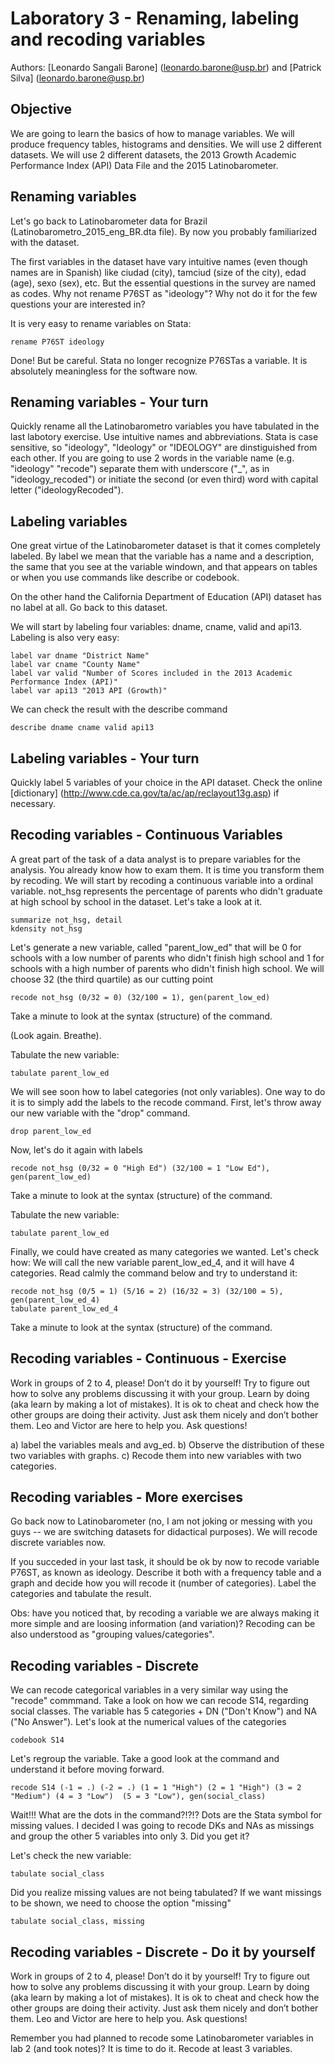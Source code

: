 # Laboratory 3 - Renaming, labeling and recoding variables

Authors: [Leonardo Sangali Barone] (leonardo.barone@usp.br) and [Patrick Silva] (leonardo.barone@usp.br)

## Objective

We are going to learn the basics of how to manage variables. We will produce frequency tables, histograms and densities. We will use 2 different datasets. We will use 2 different datasets, the 2013 Growth Academic Performance Index (API) Data File and the 2015 Latinobarometer.

## Renaming variables

Let's go back to Latinobarometer data for Brazil (Latinobarometro_2015_eng_BR.dta file). By now you probably familiarized with the dataset.

The first variables in the dataset have vary intuitive names (even though names are in Spanish) like ciudad (city), tamciud (size of the city), edad (age), sexo (sex), etc. But the essential questions in the survey are named as codes. Why not rename P76ST as "ideology"? Why not do it for the few questions your are interested in?

It is very easy to rename variables on Stata:

```
rename P76ST ideology
```

Done! But be careful. Stata no longer recognize P76STas a variable. It is absolutely meaningless for the software now.

## Renaming variables - Your turn

Quickly rename all the Latinobarometro variables you have tabulated in the last labotory exercise. Use intuitive names and abbreviations. Stata is case sensitive, so "ideology", "Ideology" or "IDEOLOGY" are dinstiguished from each other. If you are going to use 2 words in the variable name (e.g. "ideology" "recode") separate them with underscore ("_", as in "ideology_recoded") or initiate the second (or even third) word with capital letter ("ideologyRecoded").

## Labeling variables

One great virtue of the Latinobarometer dataset is that it comes completely labeled. By label we mean that the variable has a name and a description, the same that you see at the variable windown, and that appears on tables or when you use commands like describe or codebook.

On the other hand the California Department of Education (API) dataset has no label at all. Go back to this dataset.

We will start by labeling four variables: dname, cname, valid and api13. Labeling is also very easy:

```
label var dname "District Name"
label var cname "County Name"
label var valid "Number of Scores included in the 2013 Academic Performance Index (API)"
label var api13 "2013 API (Growth)"
```

We can check the result with the describe command

```
describe dname cname valid api13
```

## Labeling variables - Your turn

Quickly label 5 variables of your choice in the API dataset. Check the online [dictionary] (http://www.cde.ca.gov/ta/ac/ap/reclayout13g.asp) if necessary.

## Recoding variables - Continuous Variables

A great part of the task of a data analyst is to prepare variables for the analysis. You already know how to exam them. It is time you transform them by recoding. We will start by recoding a continuous variable into a ordinal variable. not_hsg represents the percentage of parents who didn't graduate at high school by school in the dataset. Let's take a look at it.

```
summarize not_hsg, detail
kdensity not_hsg
```

Let's generate a new variable, called "parent_low_ed" that will be 0 for schools with a low number of parents who didn't finish high school and 1 for schools with a high number of parents who didn't finish high school. We will choose 32 (the third quartile) as our cutting point

```
recode not_hsg (0/32 = 0) (32/100 = 1), gen(parent_low_ed)
```

Take a minute to look at the syntax (structure) of the command.

(Look again. Breathe).

Tabulate the new variable:

```
tabulate parent_low_ed
```

We will see soon how to label categories (not only variables). One way to do it is to simply add the labels to the recode command. First, let's throw away our new variable with the "drop" command.

```
drop parent_low_ed
```

Now, let's do it again with labels

```
recode not_hsg (0/32 = 0 "High Ed") (32/100 = 1 "Low Ed"), gen(parent_low_ed)
```

Take a minute to look at the syntax (structure) of the command.

Tabulate the new variable:

```
tabulate parent_low_ed
```

Finally, we could have created as many categories we wanted. Let's check how: We will call the new variable parent_low_ed_4, and it will have 4 categories. Read calmly the command below and try to understand it:

```
recode not_hsg (0/5 = 1) (5/16 = 2) (16/32 = 3) (32/100 = 5), gen(parent_low_ed_4)
tabulate parent_low_ed_4
```

Take a minute to look at the syntax (structure) of the command.

## Recoding variables - Continuous - Exercise

Work in groups of 2 to 4, please! Don’t do it by yourself! Try to figure out how to solve any problems discussing it with your group. Learn by doing (aka learn by making a lot of mistakes). It is ok to cheat and check how the other groups are doing their activity. Just ask them nicely and don’t bother them. Leo and Victor are here to help you. Ask questions!

a) label the variables meals and avg_ed.
b) Observe the distribution of these two variables with graphs.
c) Recode them into new variables with two categories.

## Recoding variables - More exercises

Go back now to Latinobarometer (no, I am not joking or messing with you guys -- we are switching datasets for didactical purposes). We will recode discrete variables now.

If you succeded in your last task, it should be ok by now to recode variable P76ST, as known as ideology. Describe it both with a frequency table and a graph and decide how you will recode it (number of categories). Label the categories and tabulate the result.

Obs: have you noticed that, by recoding a variable we are always making it more simple and are loosing information (and variation)? Recoding can be also understood as "grouping values/categories".

## Recoding variables - Discrete
 
We can recode categorical variables in a very similar way using the  "recode" commmand. Take a look on how we can recode S14, regarding social classes. The variable has 5 categories + DN ("Don't Know") and NA  ("No Answer"). Let's look at the numerical values of the categories

```
codebook S14
```

Let's regroup the variable. Take a good look at the command and understand it before moving forward.

```
recode S14 (-1 = .) (-2 = .) (1 = 1 "High") (2 = 1 "High") (3 = 2 "Medium") (4 = 3 "Low")  (5 = 3 "Low"), gen(social_class)
```

Wait!!! What are the dots in the command?!?!? Dots are the Stata symbol for missing values. I decided I was going to recode DKs and NAs as missings and group the other 5 variables into only 3. Did you get it?

Let's check the new variable:

```
tabulate social_class
```

Did you realize missing values are not being tabulated? If we want missings to be shown, we need to choose the option "missing"

```
tabulate social_class, missing
```

## Recoding variables - Discrete - Do it by yourself

Work in groups of 2 to 4, please! Don’t do it by yourself! Try to figure out how to solve any problems discussing it with your group. Learn by doing (aka learn by making a lot of mistakes). It is ok to cheat and check how the other groups are doing their activity. Just ask them nicely and don’t bother them. Leo and Victor are here to help you. Ask questions!

Remember you had planned to recode some Latinobarometer variables in lab 2 (and took notes)? It is time to do it. Recode at least 3 variables.
